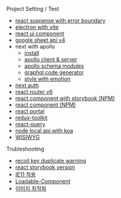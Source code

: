 Project Setting / Test

- [react suspense with error boundary](https://github.com/kdilot/log/blob/main/next-with-boundary/README.md)
- [electron with vite](https://github.com/kdilot/log/tree/main/electron-vite#readme)
- [react ui component](https://github.com/kdilot/log/blob/main/docs/ui-component.md)
- [google sheet api v4](https://github.com/kdilot/log/blob/main/docs/google-sheet-api.md)
- next with apollo
  - [install](https://github.com/kdilot/log/tree/main/next-with-apollo/next-with-apollo1#readme)
  - [apollo client & server](https://github.com/kdilot/log/tree/main/next-with-apollo/next-with-apollo2#readme)
  - [apollo schema modules](https://github.com/kdilot/log/tree/main/next-with-apollo/next-with-apollo3#readme)
  - [graphql code generator](https://github.com/kdilot/log/tree/main/next-with-apollo/next-with-apollo4#readme)
  - [style with emotion](https://github.com/kdilot/log/tree/main/next-with-apollo/next-with-apollo5#readme)
- [next auth](https://github.com/kdilot/log/tree/main/next-with-auth#readme)
- [react router v6](https://github.com/kdilot/log/tree/main/react-router#readme)
- [react component with storybook (NPM)](https://github.com/kdilot/log/tree/main/react-component-npm-storybook#readme)
- [react component (NPM)](https://github.com/kdilot/log/tree/main/react-component-npm#readme)
- [react portal](https://github.com/kdilot/log/tree/main/cra-portal#readme)
- [redux-toolkit](https://github.com/kdilot/log/tree/main/cra-redux-toolkit#readme)
- [react-query](https://github.com/kdilot/log/tree/main/cra-react-query#readme)
- [node local api with koa](https://github.com/kdilot/log/tree/main/node-koa#readme)
- [WISIWYG](https://gist.github.com/kdilot/9ad8c363d739f97722c2c255fb3bbe97)

Trubleshooting

- [recoil key duplicate warning](https://github.com/kdilot/log/blob/main/docs/recoil-next-duplicate-issue.md)
- [react storybook version](https://github.com/kdilot/log/tree/main/cra-storybook#readme)
- [IE11 적용](https://gist.github.com/kdilot/80204841f80b6f47ba0fd92fc749e6da)
- [Loadable-Component](https://gist.github.com/kdilot/f1d57e88fb3c0c90e6fc150c83bf39ff)
- [이미지 최적화](https://gist.github.com/kdilot/cdf5db9f4a1b677f07c6a50609b12848)
